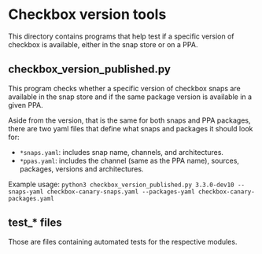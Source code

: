 # Checkbox version tools

This directory contains programs that help test if a specific version of
checkbox is available, either in the snap store or on a PPA.

## checkbox_version_published.py

This program checks whether a specific version of checkbox snaps are
available in the snap store and if the same package version is available in a given PPA.

Aside from the version, that is the same for both snaps and PPA packages, there
are two yaml files that define what snaps and packages it should look for:

- `*snaps.yaml`: includes snap name, channels, and architectures.
- `*ppas.yaml`: includes the channel (same as the PPA name), sources, packages,
    versions and architectures.

 
Example usage:
`python3 checkbox_version_published.py 3.3.0-dev10 --snaps-yaml checkbox-canary-snaps.yaml --packages-yaml checkbox-canary-packages.yaml`

## test_* files

Those are files containing automated tests for the respective modules.
